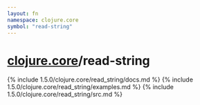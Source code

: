 ```yaml
---
layout: fn
namespace: clojure.core
symbol: "read-string"
---
```


# [clojure.core](../)/read-string

{% include 1.5.0/clojure.core/read_string/docs.md %}
{% include 1.5.0/clojure.core/read_string/examples.md %}
{% include 1.5.0/clojure.core/read_string/src.md %}


